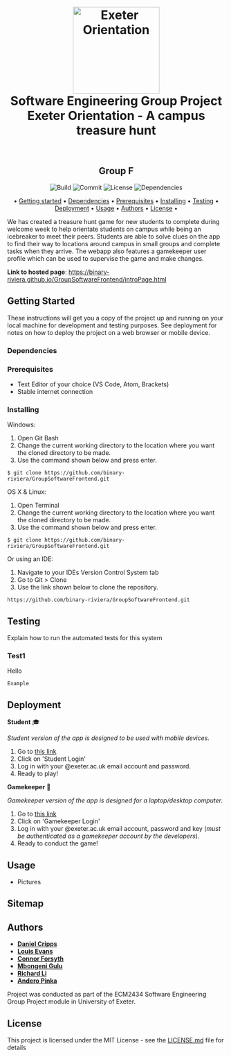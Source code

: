 <h1 align="center">
  <br>
  <a href="https://github.com/binary-riviera/GroupSoftwareFrontend"><img src="https://imgur.com/a/e2V9HZk" alt="Exeter Orientation" width="200"></a>
  <br>
  Software Engineering Group Project
  <br>
  Exeter Orientation - A campus treasure hunt
  <br>
  <br>
  <h2 align="center">
  Group F
  </h2>
</h1>

<p align="center">
  <a>
    <img src="https://img.shields.io/appveyor/build/binary-riviera/GroupSoftwareFrontend"
         alt="Build">
  </a>
    <a>
    <img src="https://img.shields.io/github/commit-activity/m/binary-riviera/GroupSoftwareFrontend"
         alt="Commit">
  </a>
    <a>
    <img src="https://img.shields.io/github/license/binary-riviera/GroupSoftwareFrontend"
         alt="License">
  </a>
    <a>
    <img src="https://img.shields.io/david/binary-riviera/GroupSoftwareFrontend"
         alt="Dependencies">
  </a>
</p>

<p align="center">
 • <a href="#getting-started">Getting started</a> •
  <a href="#dependencies">Dependencies</a> •
  <a href="#prerequisites">Prerequisites</a> •
  <a href="#installing">Installing</a> •
  <a href="#testing">Testing</a> •
  <a href="#deployment">Deployment</a> •
   <a href="#usage">Usage</a> •
   <a href="#authors">Authors</a> •
  <a href="#license">License</a> •
</p>



We has created a treasure hunt game for new students to complete during welcome 
week to help orientate students on campus while being an icebreaker to meet their peers. 
Students are able to solve clues on the app to find their way to locations around campus
in small groups and complete tasks when they arrive. The webapp also features a gamekeeper user 
profile which can be used to supervise the game and make changes.

**Link to hosted page**: <https://binary-riviera.github.io/GroupSoftwareFrontend/introPage.html>

## Getting Started

These instructions will get you a copy of the project up and running on your local machine for development and testing purposes. See deployment for notes on how to deploy the project on a web browser or mobile device.

### Dependencies


### Prerequisites

* Text Editor of your choice (VS Code, Atom, Brackets)
* Stable internet connection

### Installing

Windows:
1. Open Git Bash
2. Change the current working directory to the location where you want the cloned directory to be made.
3. Use the command shown below and press enter.
```
$ git clone https://github.com/binary-riviera/GroupSoftwareFrontend.git
```

OS X & Linux:
1. Open Terminal
2. Change the current working directory to the location where you want the cloned directory to be made.
3. Use the command shown below and press enter.

```
$ git clone https://github.com/binary-riviera/GroupSoftwareFrontend.git
```

Or using an IDE:
1. Navigate to your IDEs Version Control System tab
2. Go to Git > Clone
3. Use the link shown below to clone the repository.

```
https://github.com/binary-riviera/GroupSoftwareFrontend.git
```

## Testing

Explain how to run the automated tests for this system

### Test1

Hello

```
Example
```

## Deployment

**Student** :mortar_board: 

*Student version of the app is designed to be used with mobile devices.*

1. Go to [this link](https://binary-riviera.github.io/GroupSoftwareFrontend/introPage.html)
2. Click on 'Student Login'
3. Log in with your @exeter.ac.uk email account and password.
4. Ready to play!


**Gamekeeper** :game_die:

*Gamekeeper version of the app is designed for a laptop/desktop computer.*

1. Go to [this link](https://binary-riviera.github.io/GroupSoftwareFrontend/introPage.html)
2. Click on 'Gamekeeper Login'
3. Log in with your @exeter.ac.uk email account, password and key (*must be authenticated as a gamekeeper account by the developers*).
4. Ready to conduct the game!

## Usage
* Pictures

## Sitemap

## Authors

* [**Daniel Cripps**](https://github.com/binary-riviera)
* [**Louis Evans**](https://github.com/LouisEvans)
* [**Connor Forsyth**](https://github.com/cFors4)
* [**Mbongeni Gulu**](https://github.com/Mgulu)
* [**Richard Li**](https://github.com/richardli29)
* [**Andero Pinka**](https://github.com/Andu3)

Project was conducted as part of the ECM2434 Software Engineering Group Project module in University of Exeter.

## License

This project is licensed under the MIT License - see the [LICENSE.md](LICENSE.md) file for details





